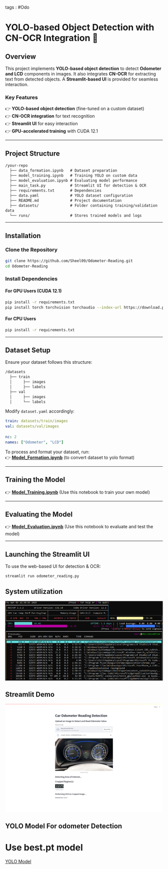 tags : #Odo
# **YOLO-based Object Detection with CN-OCR Integration** 🚀

## **Overview**

This project implements **YOLO-based object detection** to detect **Odometer and LCD** components in images. It also integrates **CN-OCR** for extracting text from detected objects. A **Streamlit-based UI** is provided for seamless interaction.

### **Key Features**

👉 **YOLO-based object detection** (fine-tuned on a custom dataset)  
👉 **CN-OCR integration** for text recognition  
👉 **Streamlit UI** for easy interaction  
👉 **GPU-accelerated training** with CUDA 12.1

---

## **Project Structure**

```
/your-repo
  ├── data_formation.ipynb   # Dataset preparation
  ├── model_training.ipynb   # Training YOLO on custom data
  ├── model_evaluation.ipynb # Evaluating model performance
  ├── main_task.py           # Streamlit UI for detection & OCR
  ├── requirements.txt       # Dependencies
  ├── data.yaml              # YOLO dataset configuration
  ├── README.md              # Project documentation
  ├── datasets/              # Folder containing training/validation data
  └── runs/                  # Stores trained models and logs
```

---

## **Installation**

### **Clone the Repository**

```bash
git clone https://github.com/Sheel09/Odometer-Reading.git
cd Odometer-Reading
```

### **Install Dependencies**

#### **For GPU Users (CUDA 12.1)**

```bash
pip install -r requirements.txt
pip install torch torchvision torchaudio --index-url https://download.pytorch.org/whl/cu121
```

#### **For CPU Users**

```bash
pip install -r requirements.txt
```

---

## **Dataset Setup**

Ensure your dataset follows this structure:

```
/datasets
  ├── train
  │     ├── images
  │     ├── labels
  ├── val
  │     ├── images
  │     └── labels
```

Modify `dataset.yaml` accordingly:

```yaml
train: datasets/train/images
val: datasets/val/images

nc: 2
names: ["Odometer", "LCD"]
```

To process and format your dataset, run:  
👉 [**Model_Formation.ipynb**](Model_Formation.ipynb) (to convert dataset to yolo format) 

---

## **Training the Model**

👉 [**Model_Training.ipynb**](Model_Training.ipynb)   (Use this notebook to train your own model) 

---
## **Evaluating the Model**

👉 [**Model_Evaluation.ipynb**](Model_Evaluation.ipynb)   (Use this notebook to evaluate and test the model) 

---
## **Launching the Streamlit UI**

To use the web-based UI for detection & OCR:

```bash
streamlit run odometer_reading.py
```
## **System utilization**
![GPU Utilization](Utilization.PNG)

## **Streamlit Demo**
![Odometer Reading Demo](Streamlit_Demo.png)

## **YOLO Model For odometer Detection**
# Use best.pt model
[YOLO Model](runs/custom_train)
